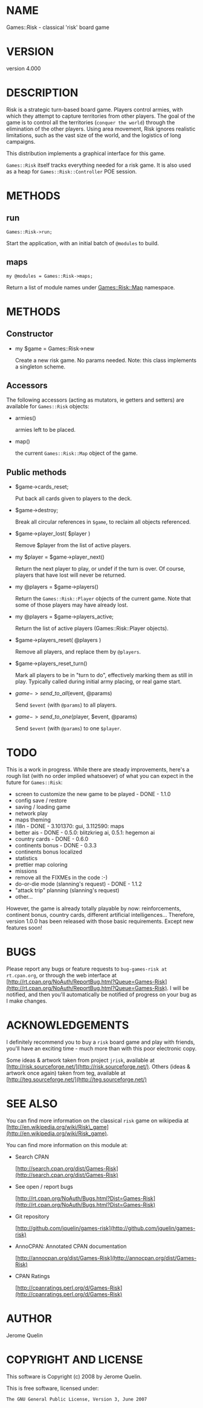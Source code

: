 # NAME

Games::Risk - classical 'risk' board game

# VERSION

version 4.000

# DESCRIPTION

Risk is a strategic turn-based board game. Players control armies, with
which they attempt to capture territories from other players. The goal
of the game is to control all the territories (`conquer the world`)
through the elimination of the other players. Using area movement, Risk
ignores realistic limitations, such as the vast size of the world, and
the logistics of long campaigns.

This distribution implements a graphical interface for this game.

`Games::Risk` itself tracks everything needed for a risk game. It is
also used as a heap for `Games::Risk::Controller` POE session.

# METHODS

## run

    Games::Risk->run;

Start the application, with an initial batch of `@modules` to build.

## maps

    my @modules = Games::Risk->maps;

Return a list of module names under [Games::Risk::Map](https://metacpan.org/pod/Games::Risk::Map) namespace.

# METHODS

## Constructor

- my $game = Games::Risk->new

    Create a new risk game. No params needed. Note: this class implements a
    singleton scheme.

## Accessors

The following accessors (acting as mutators, ie getters and setters) are
available for `Games::Risk` objects:

- armies()

    armies left to be placed.

- map()

    the current `Games::Risk::Map` object of the game.

## Public methods

- $game->cards\_reset;

    Put back all cards given to players to the deck.

- $game->destroy;

    Break all circular references in `$game`, to reclaim all objects
    referenced.

- $game->player\_lost( $player )

    Remove $player from the list of active players.

- my $player = $game->player\_next()

    Return the next player to play, or undef if the turn is over. Of course,
    players that have lost will never be returned.

- my @players = $game->players()

    Return the `Games::Risk::Player` objects of the current game. Note that
    some of those players may have already lost.

- my @players = $game->players\_active;

    Return the list of active players (Games::Risk::Player objects).

- $game->players\_reset( @players )

    Remove all players, and replace them by `@players`.

- $game->players\_reset\_turn()

    Mark all players to be in "turn to do", effectively marking them as
    still in play. Typically called during initial army placing, or real
    game start.

- $game->send\_to\_all($event, @params)

    Send `$event` (with `@params`) to all players.

- $game->send\_to\_one($player, $event, @params)

    Send `$event` (with `@params`) to one `$player`.

# TODO

This is a work in progress. While there are steady improvements, here's
a rough list (with no order implied whatsoever) of what you can expect
in the future for `Games::Risk`:

- screen to customize the new game to be played - DONE - 1.1.0
- config save / restore
- saving / loading game
- network play
- maps theming
- i18n - DONE - 3.101370: gui, 3.112590: maps
- better ais - DONE - 0.5.0: blitzkrieg ai, 0.5.1: hegemon ai
- country cards - DONE - 0.6.0
- continents bonus - DONE - 0.3.3
- continents bonus localized
- statistics
- prettier map coloring
- missions
- remove all the FIXMEs in the code :-)
- do-or-die mode (slanning's request) - DONE - 1.1.2
- "attack trip" planning (slanning's request)
- other...

However, the game is already totally playable by now: reinforcements,
continent bonus, country cards, different artificial intelligences...
Therefore, version 1.0.0 has been released with those basic
requirements. Except new features soon!

# BUGS

Please report any bugs or feature requests to `bug-games-risk at
rt.cpan.org`, or through the web interface at
[http://rt.cpan.org/NoAuth/ReportBug.html?Queue=Games-Risk](http://rt.cpan.org/NoAuth/ReportBug.html?Queue=Games-Risk).  I will be
notified, and then you'll automatically be notified of progress on your
bug as I make changes.

# ACKNOWLEDGEMENTS

I definitely recommend you to buy a `risk` board game and play with
friends, you'll have an exciting time - much more than with this poor
electronic copy.

Some ideas  & artwork taken from project `jrisk`, available at
[http://risk.sourceforge.net/](http://risk.sourceforge.net/). Others (ideas & artwork once again)
taken from teg, available at [http://teg.sourceforge.net/](http://teg.sourceforge.net/)

# SEE ALSO

You can find more information on the classical `risk` game on wikipedia
at [http://en.wikipedia.org/wiki/Risk\_game](http://en.wikipedia.org/wiki/Risk_game).

You can find more information on this module at:

- Search CPAN

    [http://search.cpan.org/dist/Games-Risk](http://search.cpan.org/dist/Games-Risk)

- See open / report bugs

    [http://rt.cpan.org/NoAuth/Bugs.html?Dist=Games-Risk](http://rt.cpan.org/NoAuth/Bugs.html?Dist=Games-Risk)

- Git repository

    [http://github.com/jquelin/games-risk](http://github.com/jquelin/games-risk)

- AnnoCPAN: Annotated CPAN documentation

    [http://annocpan.org/dist/Games-Risk](http://annocpan.org/dist/Games-Risk)

- CPAN Ratings

    [http://cpanratings.perl.org/d/Games-Risk](http://cpanratings.perl.org/d/Games-Risk)

# AUTHOR

Jerome Quelin

# COPYRIGHT AND LICENSE

This software is Copyright (c) 2008 by Jerome Quelin.

This is free software, licensed under:

    The GNU General Public License, Version 3, June 2007
